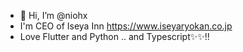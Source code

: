 - 👋 Hi, I’m @niohx
- I'm CEO of Iseya Inn https://www.iseyaryokan.co.jp
- Love Flutter and Python .. and Typescript✨✨!!

<!---
niohx/niohx is a ✨ special ✨ repository because its `README.md` (this file) appears on your GitHub profile.
You can click the Preview link to take a look at your changes.
--->
